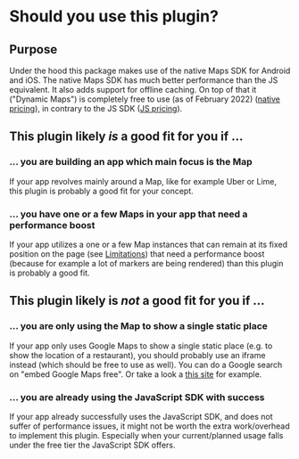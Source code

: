 # Should you use this plugin?

<h2>Purpose</h2>

Under the hood this package makes use of the native Maps SDK for Android and iOS. The native Maps SDK has much better performance than the JS equivalent. It also adds support for offline caching. On top of that it ("Dynamic Maps") is completely free to use (as of February 2022) ([native pricing](https://developers.google.com/maps/billing-and-pricing/pricing)), in contrary to the JS SDK ([JS pricing](https://developers.google.com/maps/documentation/javascript/usage-and-billing#new-payg)).

<h2>This plugin likely <i>is</i> a good fit for you if ...</h2>

<h3>... you are building an app which main focus is the Map</h3>

If your app revolves mainly around a Map, like for example Uber or Lime, this plugin is probably a good fit for your concept.

<h3>... you have one or a few Maps in your app that need a performance boost</h3>

If your app utilizes a one or a few Map instances that can remain at its fixed position on the page (see [Limitations](/?id=limitations)) that need a performance boost (because for example a lot of markers are being rendered) than this plugin is probably a good fit.

<h2>This plugin likely is <i>not</i> a good fit for you if ...</h2>

<h3>... you are only using the Map to show a single static place</h3>

If your app only uses Google Maps to show a single static place (e.g. to show the location of a restaurant), you should probably use an iframe instead (which should be free to use as well). You can do a Google search on "embed Google Maps free". Or take a look a [this site](https://www.embedgooglemap.net/) for example.

<h3>... you are already using the JavaScript SDK with success</h3>

If your app already successfully uses the JavaScript SDK, and does not suffer of performance issues, it might not be worth the extra work/overhead to implement this plugin. Especially when your current/planned usage falls under the free tier the JavaScript SDK offers.

